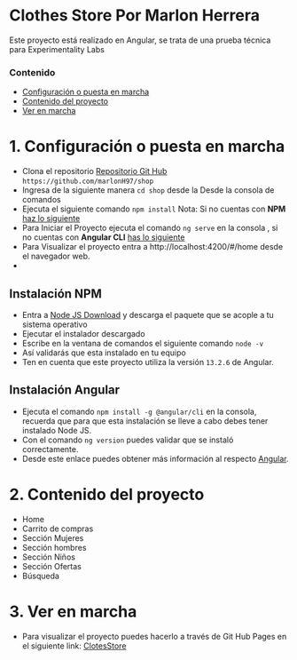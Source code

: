 # Clothes Store Por Marlon Herrera

Este proyecto está realizado en Angular, se trata de una prueba técnica para Experimentality Labs

### Contenido

- [Configuración o puesta en marcha](#1-configuración-o-puesta-en-marcha)
- [Contenido del proyecto](#2-contenido-del-proyecto)
- [Ver en marcha](#3-ver-en-marcha)


# 1. Configuración o puesta en marcha

- Clona el repositorio [Repositorio Git Hub](https://github.com/marlonH97/shop.git) `https://github.com/marlonH97/shop`
- Ingresa de la siguiente manera `cd shop` desde la Desde la consola de comandos 
- Ejecuta el siguiente comando `npm install`
  Nota: Si no cuentas con **NPM** [haz lo siguiente](#instalación-npm)
- Para Iniciar el Proyecto  ejecuta el comando `ng serve` en la consola ,  si no cuentas con **Angular CLI** [has lo siguiente](#instalación-angular) 
- Para Visualizar el proyecto entra a http://localhost:4200/#/home desde el navegador web.
- 
## Instalación NPM

- Entra a [Node JS Download](https://nodejs.org/es/download/) y descarga el paquete que se acople a tu sistema operativo
- Ejecutar el instalador descargado
- Escribe en la ventana de comandos el siguiente comando `node -v`
- Así validarás que esta instalado en tu equipo
- Ten en cuenta que este proyecto utiliza la versión `13.2.6` de Angular.
## Instalación Angular

- Ejecuta  el comando `npm install -g @angular/cli` en la consola, recuerda que para que esta instalación se lleve a cabo debes tener instalado Node JS.
- Con el comando `ng version` puedes validar que se instaló correctamente.
- Desde este enlace puedes obtener más información al respecto [Angular](https://angular.io/cli).

# 2. Contenido del proyecto

- Home
- Carrito de compras
- Sección Mujeres 
- Sección hombres
- Sección Niños
- Sección Ofertas
- Búsqueda 

# 3. Ver en marcha

- Para visualizar el proyecto puedes hacerlo a través de Git Hub Pages en el siguiente link: [ClotesStore](https://marlonh97.github.io/shop/#/hombre/hombres)
